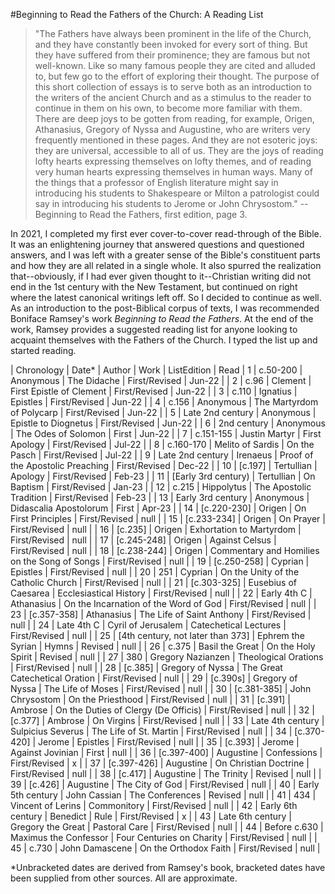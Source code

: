 #Beginning to Read the Fathers of the Church: A Reading List

 > "The Fathers have always been prominent in the life of the Church, and they have constantly been invoked for every sort of thing. But they have suffered from their prominence; they are famous but not well-known. Like so many famous people they are cited and alluded to, but few go to the effort of exploring their thought. The purpose of this short collection of essays is to serve both as an introduction to the writers of the ancient
Church and as a stimulus to the reader to continue in them on his own, to become more familiar with them. There are deep joys to be gotten from reading, for example, Origen, Athanasius, Gregory of Nyssa and Augustine, who are writers very frequently mentioned in these pages. And they are not esoteric joys: they are universal, accessible to all of us. They are the joys of reading lofty hearts expressing themselves on lofty themes,
and of reading very human hearts expressing themselves in human ways. Many of the things that a professor of English literature might say in introducing his students to Shakespeare or Milton a patrologist could say in introducing his students to Jerome or John Chrysostom." -- Beginning to Read the Fathers, first edition, page 3.  

In 2021, I completed my first ever cover-to-cover read-through of the Bible. It was an enlightening journey that answered questions and questioned answers, and I was left with a greater sense of the Bible's constituent parts and how they are all related in a single whole. It also spurred the realization that--obviously, if I had ever given thought to it--Christian writing did not end in the 1st century with the New Testament, but continued on right where the latest canonical writings left off. So I decided to continue as well. As an introduction to the post-Biblical corpus of texts, I was recommended Boniface Ramsey's work _Beginning to Read the Fathers_. At the end of the work, Ramsey provides a suggested reading list for anyone looking to acquaint themselves with the Fathers of the Church. I typed the list up and started reading.  

| Chronology | Date* | Author | Work | ListEdition | Read
| 1 | c.50-200 | Anonymous | The Didache | First/Revised | Jun-22 |
| 2 | c.96 | Clement | First Epistle of Clement | First/Revised | Jun-22 |
| 3 | c.110 | Ignatius | Epistles | First/Revised | Jun-22 |
| 4 | c.156 | Anonymous | The Martyrdom of Polycarp | First/Revised | Jun-22 |
| 5 | Late 2nd century | Anonymous | Epistle to Diognetus | First/Revised | Jun-22 |
| 6 | 2nd century | Anonymous | The Odes of Solomon | First | Jun-22 |
| 7 | c.151-155 | Justin Martyr | First Apology | First/Revised | Jul-22 |
| 8 | c.160-170 | Melito of Sardis | On the Pasch | First/Revised | Jul-22 |
| 9 | Late 2nd century | Irenaeus | Proof of the Apostolic Preaching | First/Revised | Dec-22 |
| 10 | [c.197] | Tertullian | Apology | First/Revised | Feb-23 |
| 11 | [Early 3rd century) | Tertullian | On Baptism | First/Revised | Jan-23 |
| 12 | c.215 | Hippolytus | The Apostolic Tradition | First/Revised | Feb-23 |
| 13 | Early 3rd century | Anonymous | Didascalia Apostolorum | First | Apr-23 |
| 14 | [c.220-230] | Origen | On First Principles | First/Revised | null |
| 15 | [c.233-234] | Origen | On Prayer | First/Revised | null |
| 16 | [c.235] | Origen | Exhortation to Martyrdom | First/Revised | null |
| 17 | [c.245-248] | Origen | Against Celsus | First/Revised | null |
| 18 | [c.238-244] | Origen | Commentary and Homilies on the Song of Songs | First/Revised | null |
| 19 | [c.250-258] | Cyprian | Epistles | First/Revised | null |
| 20 | 251 | Cyprian | On the Unity of the Catholic Church | First/Revised | null |
| 21 | [c.303-325] | Eusebius of Caesarea | Ecclesiastical History | First/Revised | null |
| 22 | Early 4th C | Athanasius | On the Incarnation of the Word of God | First/Revised | null |
| 23 | [c.357-358] | Athanasius | The Life of Saint Anthony | First/Revised | null |
| 24 | Late 4th C | Cyril of Jerusalem | Catechetical Lectures | First/Revised | null |
| 25 | [4th century, not later than 373] | Ephrem the Syrian | Hymns | Revised | null |
| 26 | c.375 | Basil the Great | On the Holy Spirit | Revised | null |
| 27 | 380 | Gregory Nazianzen | Theological Orations | First/Revised | null |
| 28 | [c.385] | Gregory of Nyssa | The Great Catechetical Oration | First/Revised | null |
| 29 | [c.390s] | Gregory of Nyssa | The Life of Moses | First/Revised | null |
| 30 | [c.381-385] | John Chrysostom | On the Priesthood | First/Revised | null |
| 31 | [c.391] | Ambrose | On the Duties of Clergy (De Officis) | First/Revised | null |
| 32 | [c.377] | Ambrose | On Virgins | First/Revised | null |
| 33 | Late 4th century | Sulpicius Severus | The Life of St. Martin | First/Revised | null |
| 34 | [c.370-420] | Jerome | Epistles | First/Revised | null |
| 35 | [c.393] | Jerome | Against Jovinian | First | null |
| 36 | [c.397-400] | Augustine | Confessions | First/Revised | x |
| 37 | [c.397-426] | Augustine | On Christian Doctrine | First/Revised | null |
| 38 | [c.417] | Augustine | The Trinity | Revised | null |
| 39 | [c.426] | Augustine | The City of God | First/Revised | null |
| 40 | Early 5th century | John Cassian | The Conferences | Revised | null |
| 41 | 434 | Vincent of Lerins | Commonitory | First/Revised | null |
| 42 | Early 6th century | Benedict | Rule | First/Revised | x |
| 43 | Late 6th century | Gregory the Great | Pastoral Care | First/Revised | null |
| 44 | Before c.630 | Maximus the Confessor | Four Centuries on Charity | First/Revised | null |
| 45 | c.730 | John Damascene | On the Orthodox Faith | First/Revised | null |

*Unbracketed dates are derived from Ramsey's book, bracketed dates have been supplied from other sources. All are approximate.
